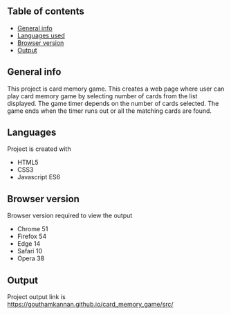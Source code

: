 ## Table of contents
* [General info](#general-info)
* [Languages used](#languages-used)
* [Browser version](#browser-version)
* [Output](#output)

## General info
This project is card memory game. This creates a web page where user can play
card memory game by selecting number of cards from the list displayed. The game
timer depends on the number of cards selected. The game ends when the timer
runs out or all the matching cards are found.

## Languages
Project is created with
* HTML5
* CSS3
* Javascript ES6

## Browser version
Browser version required to view the output
* Chrome  51
* Firefox 54
* Edge    14
* Safari  10
* Opera   38

## Output
Project output link is https://gouthamkannan.github.io/card_memory_game/src/
